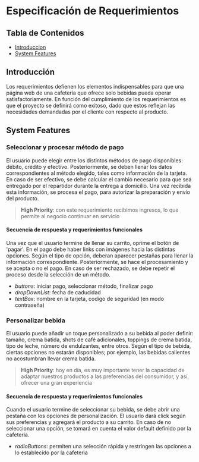 # Especificación de Requerimientos

## Tabla de Contenidos

* [Introduccion](##introduccion)
* [System Features](##system-features)

## Introducción

Los requerimientos defienen los elementos indispensables para que una página web de una cafetería que ofrece solo bebidas pueda operar satisfactoriamente. En función del cumplimiento de los requerimientos es que el proyecto se definirá como exitoso, dado que estos reflejan las necesidades demandadas por el cliente con respecto al producto. 


## System Features

### Seleccionar y procesar método de pago

El usuario puede elegir entre los distintos métodos de pago disponibles: débito, crédito y efectivo. Posteriormente, se deben llenar los datos correspondientes al método elegido, tales como información de la tarjeta. En caso de ser efectivo, se debe calcular el cambio necesario para que sea entregado por el repartidor durante la entrega a domicilio. Una vez recibida esta información, se procesa el pago, para autorizar la preparación y envío del producto.

> **High Priority**: con este requerimiento recibimos ingresos, lo que permite al negocio continuar en servicio

#### Secuencia de respuesta y requerimientos funcionales

Una vez que el usuario termine de llenar su carrito, oprime el botón de 'pagar'. En el pago debe haber links con imágenes hacia las distintas opciones. Según el tipo de opción, deberan aparecer pestañas para llenar la información correspondiente. Posteriormente, se hace el procesamiento y se acepta o no el pago. En caso de ser rechazado, se debe repetir el proceso desde la selección de un método.
* *buttons*: iniciar pago, seleccionar método, finalizar pago
* *dropDownList*: fecha de caducidad
* *textBox*: nombre en la tarjeta, codigo de seguridad (en modo contraseña)

### Personalizar bebida

El usuario puede añadir un toque personalizado a su bebida al poder definir: tamaño, crema batida, shots de café adicionales, toppings de crema batida, tipo de leche, número de endulzantes, entre otros. Según el tipo de bebida, ciertas opciones no estarán disponibles; por ejemplo, las bebidas calientes no acostumbran llevar crema batida. 

> **High Priority**: hoy en día, es muy importante tener la capacidad de adaptar nuestros productos a las preferencias del consumidor, y así, ofrecer una gran experiencia

#### Secuencia de respuesta y requerimientos funcionales

Cuando el usuario termine de seleccionar su bebida, se debe abrir una pestaña con los opciones de personalización. El usuario dará click según sus preferencias y agregará el producto a su carrito. En caso de no seleccionar una opción, se tomará en cuenta el valor default definido por la cafeteria.
* *radioButtons*: permiten una selección rápida y restringen las opciones a lo establecido por la cafeteria




